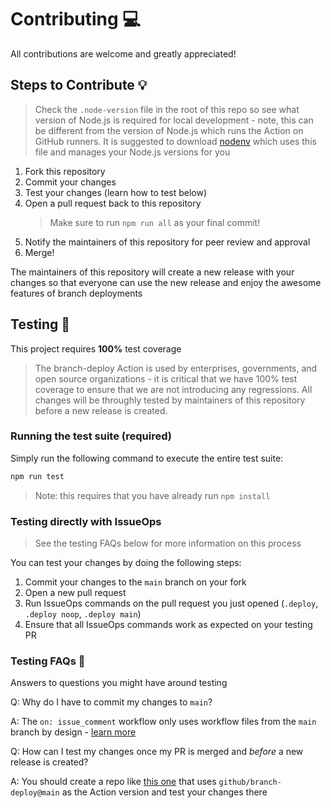# Contributing 💻

All contributions are welcome and greatly appreciated!

## Steps to Contribute 💡

> Check the `.node-version` file in the root of this repo so see what version of Node.js is required for local development - note, this can be different from the version of Node.js which runs the Action on GitHub runners. It is suggested to download [nodenv](https://github.com/nodenv/nodenv) which uses this file and manages your Node.js versions for you

1. Fork this repository
2. Commit your changes
3. Test your changes (learn how to test below)
4. Open a pull request back to this repository
    > Make sure to run `npm run all` as your final commit!
5. Notify the maintainers of this repository for peer review and approval
6. Merge!

The maintainers of this repository will create a new release with your changes so that everyone can use the new release and enjoy the awesome features of branch deployments

## Testing 🧪

This project requires **100%** test coverage

> The branch-deploy Action is used by enterprises, governments, and open source organizations - it is critical that we have 100% test coverage to ensure that we are not introducing any regressions. All changes will be throughly tested by maintainers of this repository before a new release is created.

### Running the test suite (required)

Simply run the following command to execute the entire test suite:

```bash
npm run test
```

> Note: this requires that you have already run `npm install`

### Testing directly with IssueOps

> See the testing FAQs below for more information on this process

You can test your changes by doing the following steps:

1. Commit your changes to the `main` branch on your fork
2. Open a new pull request
3. Run IssueOps commands on the pull request you just opened (`.deploy`, `.deploy noop`, `.deploy main`)
4. Ensure that all IssueOps commands work as expected on your testing PR

### Testing FAQs 🤔

Answers to questions you might have around testing

Q: Why do I have to commit my changes to `main`?

A: The `on: issue_comment` workflow only uses workflow files from the `main` branch by design - [learn more](https://github.com/github/branch-deploy#security-)

Q: How can I test my changes once my PR is merged and *before* a new release is created?

A: You should create a repo like [this one](https://github.com/GrantBirki/actions-sandbox) that uses `github/branch-deploy@main` as the Action version and test your changes there
